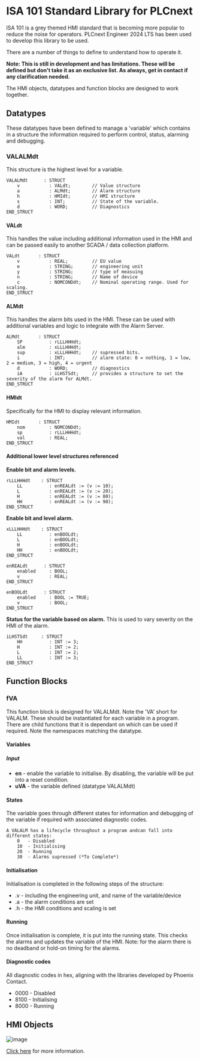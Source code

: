 # ISA 101 Standard Library for PLCnext

ISA 101 is a grey themed HMI standard that is becoming more popular to reduce the noise for operators. PLCnext Engineer 2024 LTS has been used to develop this library to be used.

There are a number of things to define to understand how to operate it. 

__Note: This is still in development and has limitations. These will be defined but don't take it as an exclusive list. As always, get in contact if any clarification needed.__

The HMI objects, datatypes and function blocks are designed to work together.

## Datatypes
These datatypes have been defined to manage a 'variable' which contains in a structure the information required to perform control, status, alarming and debugging.

### VALALMdt
This structure is the highest level for a variable.
```
VALALMdt      : STRUCT
    v           : VALdt;        // Value structure
    a           : ALMdt;        // Alarm structure
    h           : HMIdt;        // HMI structure
    s           : INT;          // State of the variable.
    d           : WORD;         // Diagnostics
END_STRUCT
```

#### VALdt
This handles the value including additional information used in the HMI and can be passed easily to another SCADA / data collection platform.
```
VALdt       : STRUCT
    v           : REAL;         // EU value
    e           : STRING;       // engineering unit
    y           : STRING;       // type of measuing
    n           : STRING;       // Name of device
    c           : NOMCONDdt;    // Nominal operating range. Used for scaling.
END_STRUCT
```

#### ALMdt
This handles the alarm bits used in the HMI. These can be used with additional variables and logic to integrate with the Alarm Server.
```
ALMdt       : STRUCT
    SP          : rLLLHHHdt;
    alm         : xLLLHHHdt;
    sup         : xLLLHHHdt;    // supressed bits.
    i           : INT;          // alarm state: 0 = nothing, 1 = low, 2 = medium, 3 = high, 4 = urgent
    d           : WORD;         // diagnostics
    iA          : iLHSTSdt;     // provides a structure to set the severity of the alarm for ALMdt.
END_STRUCT
```

#### HMIdt
Specifically for the HMI to display relevant information.
```
HMIdt       : STRUCT
    nom         : NOMCONDdt;
    sp          : rLLLHHHdt;
    val         : REAL;
END_STRUCT
```

#### Additional lower level structures referenced
__Enable bit and alarm levels.__
```
rLLLHHHdt    : STRUCT
    LL          : enREALdt := (v := 10);
    L           : enREALdt := (v := 20);
    H           : enREALdt := (v := 80);
    HH          : enREALdt := (v := 90);   
END_STRUCT
```
__Enable bit and level alarm.__
```
xLLLHHHdt    : STRUCT
    LL          : enBOOLdt;
    L           : enBOOLdt;
    H           : enBOOLdt;
    HH          : enBOOLdt;
END_STRUCT
```
```
enREALdt      : STRUCT
    enabled     : BOOL;
    v           : REAL;
END_STRUCT

enBOOLdt      : STRUCT
    enabled     : BOOL := TRUE;
    v           : BOOL;
END_STRUCT
```
__Status for the variable based on alarm.__ This is used to vary severity on the HMI of the alarm.
```
iLHSTSdt     : STRUCT
    HH          : INT := 3;
    H           : INT := 2;
    L           : INT := 2; 
    LL          : INT := 3;
END_STRUCT
```

## Function Blocks
### fVA
This function block is designed for VALALMdt. Note the 'VA' short for VALALM. These should be instantiated for each variable in a program. There are child functions that it is dependant on which can be used if required. Note the namespaces matching the datatype.

#### Variables
##### Input
- __en__ - enable the variable to initialise. By disabling, the variable will be put into a reset condition. 
- __uVA__ - the variable defined (datatype VALALMdt)
#### States
The variable goes through different states for information and debugging of the variable if required with associated diagnostic codes.
```
A VALALM has a lifecycle throughout a program andcan fall into different states:
    0   - Disabled
    10  - Initialising
    20  - Running
    30  - Alarms supressed (*To Complete*)
```

#### Initialisation
Initialisation is completed in the following steps of the structure:
- .v - including the engineering unit, and name of the variable/device
- .a - the alarm conditions are set
- .h - the HMI conditions and scaling is set

#### Running
Once initialisation is complete, it is put into the running state. This checks the alarms and updates the variable of the HMI.
Note: for the alarm there is no deadband or hold-on timing for the alarms.

#### Diagnostic codes
All diagnostic codes in hex, aligning with the libraries developed by Phoenix Contact.
- 0000 - Disabled
- 8100 - Initialising
- 8000 - Running

## HMI Objects
![image](https://github.com/user-attachments/assets/01844ce9-92d1-4646-97fd-888b52a24994)

[Click here](hmi/symbols/README.md) for more information.
